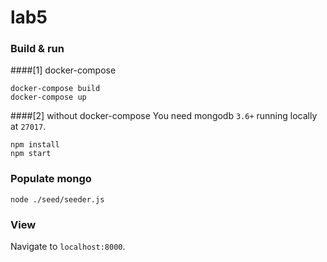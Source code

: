 # lab5

### Build & run
####[1] docker-compose
```
docker-compose build
docker-compose up
```
####[2] without docker-compose
You need mongodb `3.6+` running locally at `27017`.

```
npm install
npm start
```

### Populate mongo

```
node ./seed/seeder.js
```

### View

Navigate to `localhost:8000`.


